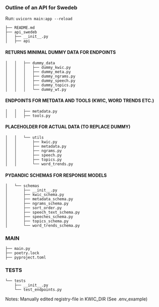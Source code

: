### Outline of an API for Swedeb


Run:  ```uvicorn main:app --reload```     



```
├── README.md
├── api_swedeb
│   ├── __init__.py
│   ├── api
```
#### RETURNS MINIMAL DUMMY DATA FOR ENDPOINTS
```
│   │   ├── dummy_data
│   │   │   ├── dummy_kwic.py
│   │   │   ├── dummy_meta.py
│   │   │   ├── dummy_ngrams.py
│   │   │   ├── dummy_speech.py
│   │   │   ├── dummy_topics.py
│   │   │   └── dummy_wt.py
```
#### ENDPOINTS FOR METDATA AND TOOLS (KWIC, WORD TRENDS ETC.)
```
│   │   ├── metadata.py
│   │   ├── tools.py
```
#### PLACEHOLDER FOR ACTUAL DATA (TO REPLACE DUMMY)
```
│   │   └── utils 
│   │       ├── kwic.py
│   │       ├── metadata.py
│   │       ├── ngrams.py
│   │       ├── speech.py
│   │       ├── topics.py
│   │       └── word_trends.py
```
#### PYDANDIC SCHEMAS FOR RESPONSE MODELS
```
│   └── schemas 
│       ├── __init__.py
│       ├── kwic_schema.py
│       ├── metadata_schema.py
│       ├── ngrams_schema.py
│       ├── sort_order.py
│       ├── speech_text_schema.py
│       ├── speeches_schema.py
│       ├── topics_schema.py
│       └── word_trends_schema.py
```
### MAIN
```
├── main.py
├── poetry.lock
├── pyproject.toml
```
### TESTS
```
└── tests 
    ├── __init__.py
    └── test_endpoints.py

```


Notes:
Manually edited registry-file in KWIC_DIR (See .env_example)